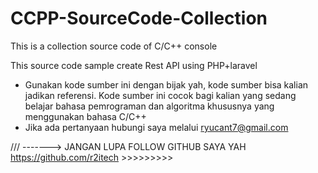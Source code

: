 # CCPP-SourceCode-Collection
This is a collection source code of C/C++ console

This source code sample create Rest API using PHP+laravel

* Gunakan kode sumber ini dengan bijak yah, kode sumber bisa kalian jadikan referensi. Kode sumber ini cocok bagi kalian yang sedang belajar bahasa pemrograman dan algoritma khususnya yang menggunakan bahasa C/C++
* Jika ada pertanyaan hubungi saya melalui ryucant7@gmail.com

/// -------> JANGAN LUPA FOLLOW GITHUB SAYA YAH https://github.com/r2itech >>>>>>>>>
